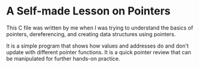 # A Self-made Lesson on Pointers

This C file was written by me when I was trying to understand the basics of pointers, dereferencing, and creating data structures using pointers.

It is a simple program that shows how values and addresses do and don't update with different pointer functions. It is a quick pointer review that can be manipulated for further hands-on practice.
